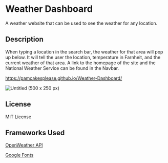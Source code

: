 # Weather Dashboard
A weather website that can be used to see the weather for any location.

## Description
When typing a location in the search bar, the weather for that area will pop up below. It will tell the user the location, temperature in Farnheit, and the current weather of that area.
A link to the homepage of the site and the National Weather Service can be found in the Navbar.

https://pamcakesplease.github.io/Weather-Dashboard/

![Untitled (500 x 250 px)](https://github.com/pamcakesplease/Weather-Dashboard/assets/146486121/beea3c7d-94f7-4101-8a97-e7d21381af08)

## License
MIT License

## Frameworks Used
[OpenWeather API](https://openweathermap.org/api)

[Google Fonts](https://developers.google.com/fonts/docs/css2)
